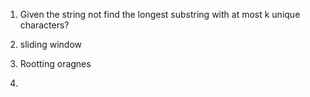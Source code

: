 1. Given the string not find the longest substring with at most k unique characters?

2. sliding window 

3. Rootting oragnes 

4. 